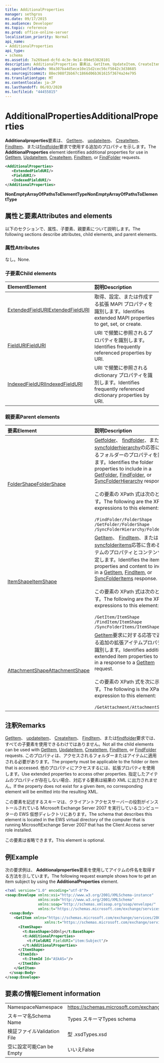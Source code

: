 ```yaml
---
title: AdditionalProperties
manager: sethgros
ms.date: 09/17/2015
ms.audience: Developer
ms.topic: reference
ms.prod: office-online-server
localization_priority: Normal
api_name:
- AdditionalProperties
api_type:
- schema
ms.assetid: 7a269aed-dcfd-4c3e-9e14-094e53828101
description: AdditionalProperties 要素は、GetItem、UpdateItem、CreateItem、FindItem、または FindFolder 要求で使用する追加のプロパティを示します。
ms.openlocfilehash: 90a307ba4d5ece10e15d2cec56cf5042c3d38685
ms.sourcegitcommit: 88ec988f2bb67c1866d06b361615f3674a24e795
ms.translationtype: MT
ms.contentlocale: ja-JP
ms.lasthandoff: 06/03/2020
ms.locfileid: "44455815"
---
```

# <a name="additionalproperties"></a><span data-ttu-id="d20a5-103">AdditionalProperties</span><span class="sxs-lookup"><span data-stu-id="d20a5-103">AdditionalProperties</span></span>

<span data-ttu-id="d20a5-104">**Additionalproperties**要素は、 [GetItem](getitem.md)、 [updateitem](updateitem.md)、 [CreateItem](createitem.md)、 [FindItem](finditem.md)、または[findfolder](findfolder.md)要求で使用する追加のプロパティを示します。</span><span class="sxs-lookup"><span data-stu-id="d20a5-104">The **AdditionalProperties** element identifies additional properties for use in [GetItem](getitem.md), [UpdateItem](updateitem.md), [CreateItem](createitem.md), [FindItem](finditem.md), or [FindFolder](findfolder.md) requests.</span></span> 
  
```xml
<AdditionalProperties>
   <ExtendedFieldURI/>
   <FieldURI/>
   <IndexedFieldURI/>
</AdditionalProperties>
```

 <span data-ttu-id="d20a5-105">**NonEmptyArrayOfPathsToElementType**</span><span class="sxs-lookup"><span data-stu-id="d20a5-105">**NonEmptyArrayOfPathsToElementType**</span></span>
## <a name="attributes-and-elements"></a><span data-ttu-id="d20a5-106">属性と要素</span><span class="sxs-lookup"><span data-stu-id="d20a5-106">Attributes and elements</span></span>

<span data-ttu-id="d20a5-107">以下のセクションで、属性、子要素、親要素について説明します。</span><span class="sxs-lookup"><span data-stu-id="d20a5-107">The following sections describe attributes, child elements, and parent elements.</span></span>
  
### <a name="attributes"></a><span data-ttu-id="d20a5-108">属性</span><span class="sxs-lookup"><span data-stu-id="d20a5-108">Attributes</span></span>

<span data-ttu-id="d20a5-109">なし。</span><span class="sxs-lookup"><span data-stu-id="d20a5-109">None.</span></span>
  
### <a name="child-elements"></a><span data-ttu-id="d20a5-110">子要素</span><span class="sxs-lookup"><span data-stu-id="d20a5-110">Child elements</span></span>

|<span data-ttu-id="d20a5-111">**Element**</span><span class="sxs-lookup"><span data-stu-id="d20a5-111">**Element**</span></span>|<span data-ttu-id="d20a5-112">**説明**</span><span class="sxs-lookup"><span data-stu-id="d20a5-112">**Description**</span></span>|
|:-----|:-----|
|[<span data-ttu-id="d20a5-113">ExtendedFieldURI</span><span class="sxs-lookup"><span data-stu-id="d20a5-113">ExtendedFieldURI</span></span>](extendedfielduri.md) <br/> |<span data-ttu-id="d20a5-114">取得、設定、または作成する拡張 MAPI プロパティを識別します。</span><span class="sxs-lookup"><span data-stu-id="d20a5-114">Identifies extended MAPI properties to get, set, or create.</span></span>  <br/> |
|[<span data-ttu-id="d20a5-115">FieldURI</span><span class="sxs-lookup"><span data-stu-id="d20a5-115">FieldURI</span></span>](fielduri.md) <br/> |<span data-ttu-id="d20a5-116">URI で頻繁に参照されるプロパティを識別します。</span><span class="sxs-lookup"><span data-stu-id="d20a5-116">Identifies frequently referenced properties by URI.</span></span>  <br/> |
|[<span data-ttu-id="d20a5-117">IndexedFieldURI</span><span class="sxs-lookup"><span data-stu-id="d20a5-117">IndexedFieldURI</span></span>](indexedfielduri.md) <br/> |<span data-ttu-id="d20a5-118">URI で頻繁に参照される dictionary プロパティを識別します。</span><span class="sxs-lookup"><span data-stu-id="d20a5-118">Identifies frequently referenced dictionary properties by URI.</span></span>  <br/> |
   
### <a name="parent-elements"></a><span data-ttu-id="d20a5-119">親要素</span><span class="sxs-lookup"><span data-stu-id="d20a5-119">Parent elements</span></span>

|<span data-ttu-id="d20a5-120">**要素**</span><span class="sxs-lookup"><span data-stu-id="d20a5-120">**Element**</span></span>|<span data-ttu-id="d20a5-121">**説明**</span><span class="sxs-lookup"><span data-stu-id="d20a5-121">**Description**</span></span>|
|:-----|:-----|
|[<span data-ttu-id="d20a5-122">FolderShape</span><span class="sxs-lookup"><span data-stu-id="d20a5-122">FolderShape</span></span>](foldershape.md) <br/> | <span data-ttu-id="d20a5-123">[Getfolder](getfolder.md)、 [findfolder](findfolder.md)、または[syncfolderhierarchy](syncfolderhierarchy.md)の応答に含めるフォルダーのプロパティを識別します。</span><span class="sxs-lookup"><span data-stu-id="d20a5-123">Identifies the folder properties to include in a [GetFolder](getfolder.md), [FindFolder](findfolder.md), or [SyncFolderHierarchy](syncfolderhierarchy.md) response.</span></span><br/><br/>  <span data-ttu-id="d20a5-124">この要素の XPath 式は次のとおりです。</span><span class="sxs-lookup"><span data-stu-id="d20a5-124">The following are the XPath expressions to this element:</span></span><br/><br/>  `/FindFolder/FolderShape` <br/>  `/GetFolder/FolderShape` <br/>  `/SyncFolderHierarchy/FolderShape` <br/> |
|[<span data-ttu-id="d20a5-125">ItemShape</span><span class="sxs-lookup"><span data-stu-id="d20a5-125">ItemShape</span></span>](itemshape.md) <br/> | <span data-ttu-id="d20a5-126">[GetItem](getitem.md)、 [FindItem](finditem.md)、または[syncfolderitems](syncfolderitems.md)応答に含めるアイテムのプロパティとコンテンツを指定します。</span><span class="sxs-lookup"><span data-stu-id="d20a5-126">Identifies the item properties and content to include in a [GetItem](getitem.md), [FindItem](finditem.md), or [SyncFolderItems](syncfolderitems.md) response.</span></span><br/><br/>  <span data-ttu-id="d20a5-127">この要素の XPath 式は次のとおりです。</span><span class="sxs-lookup"><span data-stu-id="d20a5-127">The following are the XPath expressions to this element:</span></span><br/><br/>  `/GetItem/ItemShape` <br/>  `/FindItem/ItemShape` <br/>  `/SyncFolderItems/ItemShape` <br/> |
|[<span data-ttu-id="d20a5-128">AttachmentShape</span><span class="sxs-lookup"><span data-stu-id="d20a5-128">AttachmentShape</span></span>](attachmentshape.md) <br/> |<span data-ttu-id="d20a5-129">[GetItem](getitem.md)要求に対する応答で返される追加の拡張アイテムプロパティを識別します。</span><span class="sxs-lookup"><span data-stu-id="d20a5-129">Identifies additional extended item properties to return in a response to a [GetItem](getitem.md) request.</span></span><br/><br/> <span data-ttu-id="d20a5-130">この要素の XPath 式を次に示します。</span><span class="sxs-lookup"><span data-stu-id="d20a5-130">The following is the XPath expression to this element:</span></span><br/><br/>  `/GetAttachment/AttachmentShape` <br/> |
   
## <a name="remarks"></a><span data-ttu-id="d20a5-131">注釈</span><span class="sxs-lookup"><span data-stu-id="d20a5-131">Remarks</span></span>

<span data-ttu-id="d20a5-132">[GetItem](getitem.md)、 [updateitem](updateitem.md)、 [CreateItem](createitem.md)、 [FindItem](finditem.md)、または[findfolder](findfolder.md)要求では、すべての子要素を使用できるわけではありません。</span><span class="sxs-lookup"><span data-stu-id="d20a5-132">Not all the child elements can be used with [GetItem](getitem.md), [UpdateItem](updateitem.md), [CreateItem](createitem.md), [FindItem](finditem.md), or [FindFolder](findfolder.md) requests.</span></span> <span data-ttu-id="d20a5-133">このプロパティは、アクセスされるフォルダーまたはアイテムに適用される必要があります。</span><span class="sxs-lookup"><span data-stu-id="d20a5-133">The property must be applicable to the folder or item that is accessed.</span></span> <span data-ttu-id="d20a5-134">他のプロパティにアクセスするには、拡張プロパティを使用します。</span><span class="sxs-lookup"><span data-stu-id="d20a5-134">Use extended properties to access other properties.</span></span> <span data-ttu-id="d20a5-135">指定したアイテムのプロパティが存在しない場合、対応する要素は結果の XML に出力されません。</span><span class="sxs-lookup"><span data-stu-id="d20a5-135">If the property does not exist for a given item, no corresponding element will be emitted into the resulting XML.</span></span> 
  
<span data-ttu-id="d20a5-136">この要素を記述するスキーマは、クライアントアクセスサーバーの役割がインストールされている Microsoft Exchange Server 2007 を実行しているコンピューターの EWS 仮想ディレクトリにあります。</span><span class="sxs-lookup"><span data-stu-id="d20a5-136">The schema that describes this element is located in the EWS virtual directory of the computer that is running MicrosoftExchange Server 2007 that has the Client Access server role installed.</span></span> 
  
<span data-ttu-id="d20a5-137">この要素は省略できます。</span><span class="sxs-lookup"><span data-stu-id="d20a5-137">This element is optional.</span></span>
  
## <a name="example"></a><span data-ttu-id="d20a5-138">例</span><span class="sxs-lookup"><span data-stu-id="d20a5-138">Example</span></span>

<span data-ttu-id="d20a5-139">次の要求例は、 **Additionalproperties**要素を使用してアイテムの件名を取得する方法を示しています。</span><span class="sxs-lookup"><span data-stu-id="d20a5-139">The following request example shows how to get an item subject by using the **AdditionalProperties** element.</span></span> 
  
```XML
<?xml version="1.0" encoding="utf-8"?>
<soap:Envelope xmlns:xsi="http://www.w3.org/2001/XMLSchema-instance"
               xmlns:xsd="http://www.w3.org/2001/XMLSchema"
               xmlns:soap="http://schemas.xmlsoap.org/soap/envelope/"
               xmlns:t="https://schemas.microsoft.com/exchange/services/2006/types">
  <soap:Body>
    <GetItem xmlns="https://schemas.microsoft.com/exchange/services/2006/messages" 
                  xmlns:t="https://schemas.microsoft.com/exchange/services/2006/types">
      <ItemShape>
        <t:BaseShape>IdOnly</t:BaseShape>
        <t:AdditionalProperties>
          <t:FieldURI FieldURI="item:Subject"/>
        </t:AdditionalProperties>
      </ItemShape>
      <ItemIds>
        <t:ItemId Id="ASkAS="/>
      </ItemIds>
    </GetItem>
  </soap:Body>
</soap:Envelope>
```

## <a name="element-information"></a><span data-ttu-id="d20a5-140">要素の情報</span><span class="sxs-lookup"><span data-stu-id="d20a5-140">Element information</span></span>

|||
|:-----|:-----|
|<span data-ttu-id="d20a5-141">Namespace</span><span class="sxs-lookup"><span data-stu-id="d20a5-141">Namespace</span></span>  <br/> |https://schemas.microsoft.com/exchange/services/2006/types  <br/> |
|<span data-ttu-id="d20a5-142">スキーマ名</span><span class="sxs-lookup"><span data-stu-id="d20a5-142">Schema Name</span></span>  <br/> |<span data-ttu-id="d20a5-143">Types スキーマ</span><span class="sxs-lookup"><span data-stu-id="d20a5-143">Types schema</span></span>  <br/> |
|<span data-ttu-id="d20a5-144">検証ファイル</span><span class="sxs-lookup"><span data-stu-id="d20a5-144">Validation File</span></span>  <br/> |<span data-ttu-id="d20a5-145">型 .xsd</span><span class="sxs-lookup"><span data-stu-id="d20a5-145">Types.xsd</span></span>  <br/> |
|<span data-ttu-id="d20a5-146">空に設定可能</span><span class="sxs-lookup"><span data-stu-id="d20a5-146">Can be Empty</span></span>  <br/> |<span data-ttu-id="d20a5-147">いいえ</span><span class="sxs-lookup"><span data-stu-id="d20a5-147">False</span></span>  <br/> |
   

